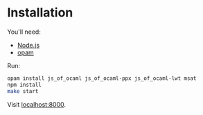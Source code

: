 # Installation

You'll need:
- [Node.js](https://docs.npmjs.com/downloading-and-installing-node-js-and-npm)
- [opam](https://opam.ocaml.org/)


Run:
```sh
opam install js_of_ocaml js_of_ocaml-ppx js_of_ocaml-lwt msat
npm install
make start
```

Visit [localhost:8000](http://localhost:8000/).
